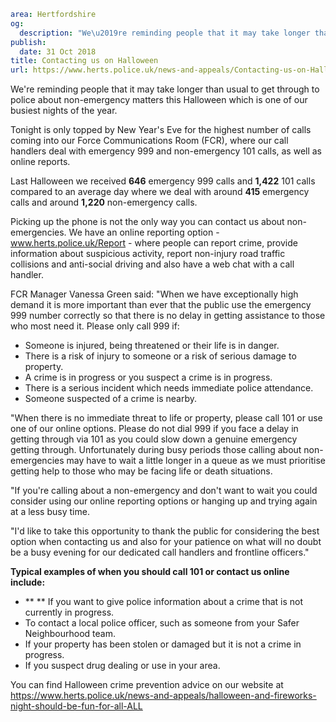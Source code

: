 ```yaml
area: Hertfordshire
og:
  description: "We\u2019re reminding people that it may take longer than usual to get through to police about non-emergency matters this Halloween which is one of our busiest nights of the year."
publish:
  date: 31 Oct 2018
title: Contacting us on Halloween
url: https://www.herts.police.uk/news-and-appeals/Contacting-us-on-Halloween-2002
```

We're reminding people that it may take longer than usual to get through to police about non-emergency matters this Halloween which is one of our busiest nights of the year.

Tonight is only topped by New Year's Eve for the highest number of calls coming into our Force Communications Room (FCR), where our call handlers deal with emergency 999 and non-emergency 101 calls, as well as online reports.

Last Halloween we received **646** emergency 999 calls and **1,422** 101 calls compared to an average day where we deal with around **415** emergency calls and around **1,220** non-emergency calls.

Picking up the phone is not the only way you can contact us about non-emergencies. We have an online reporting option - www.herts.police.uk/Report \- where people can report crime, provide information about suspicious activity, report non-injury road traffic collisions and anti-social driving and also have a web chat with a call handler.

FCR Manager Vanessa Green said: "When we have exceptionally high demand it is more important than ever that the public use the emergency 999 number correctly so that there is no delay in getting assistance to those who most need it. Please only call 999 if:

 * Someone is injured, being threatened or their life is in danger.
 * There is a risk of injury to someone or a risk of serious damage to property.
 * A crime is in progress or you suspect a crime is in progress.
 * There is a serious incident which needs immediate police attendance.
 * Someone suspected of a crime is nearby.

"When there is no immediate threat to life or property, please call 101 or use one of our online options. Please do not dial 999 if you face a delay in getting through via 101 as you could slow down a genuine emergency getting through. Unfortunately during busy periods those calling about non-emergencies may have to wait a little longer in a queue as we must prioritise getting help to those who may be facing life or death situations.

"If you're calling about a non-emergency and don't want to wait you could consider using our online reporting options or hanging up and trying again at a less busy time.

"I'd like to take this opportunity to thank the public for considering the best option when contacting us and also for your patience on what will no doubt be a busy evening for our dedicated call handlers and frontline officers."

**Typical examples of when you should call 101 or contact us online include:**

 * ** ** If you want to give police information about a crime that is not currently in progress.
 * To contact a local police officer, such as someone from your Safer Neighbourhood team.
 * If your property has been stolen or damaged but it is not a crime in progress.
 * If you suspect drug dealing or use in your area.

You can find Halloween crime prevention advice on our website at https://www.herts.police.uk/news-and-appeals/halloween-and-fireworks-night-should-be-fun-for-all-ALL
